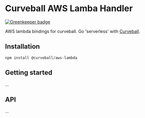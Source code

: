Curveball AWS Lamba Handler
===========================

[![Greenkeeper badge](https://badges.greenkeeper.io/curveballjs/aws-lambda.svg)](https://greenkeeper.io/)

AWS lambda bindings for curveball. Go 'serverless' with [Curveball][1].

Installation
------------

    npm install @curveball/aws-lambda


Getting started
---------------

...

API
---

...

[1]: https://github.com/curveball
